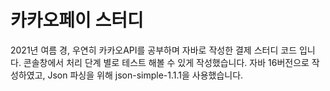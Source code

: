 # 카카오페이 스터디

2021년 여름 경, 우연히 카카오API를 공부하며 자바로 작성한 결제 스터디 코드 입니다.
콘솔창에서 처리 단계 별로 테스트 해볼 수 있게 작성했습니다.
자바 16버전으로 작성하였고, Json 파싱을 위해 json-simple-1.1.1을 사용했습니다.
